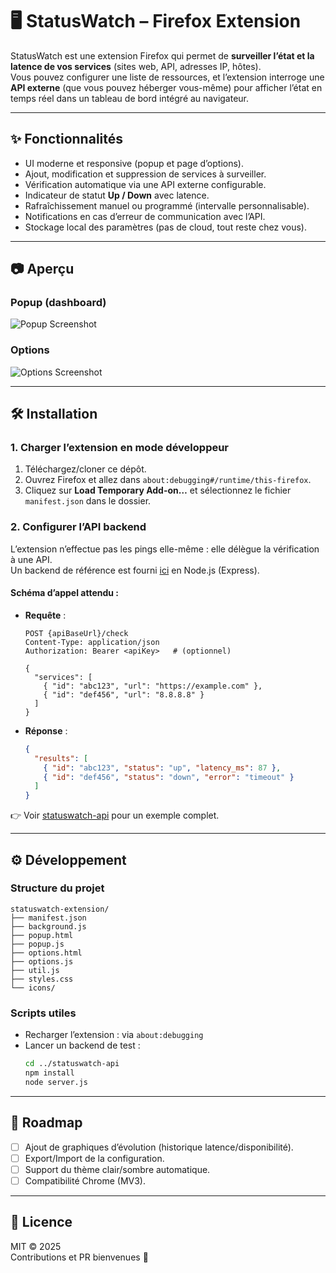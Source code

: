 # 🖥️ StatusWatch – Firefox Extension

StatusWatch est une extension Firefox qui permet de **surveiller l’état et la latence de vos services** (sites web, API, adresses IP, hôtes).  
Vous pouvez configurer une liste de ressources, et l’extension interroge une **API externe** (que vous pouvez héberger vous-même) pour afficher l’état en temps réel dans un tableau de bord intégré au navigateur.

---

## ✨ Fonctionnalités

- UI moderne et responsive (popup et page d’options).
- Ajout, modification et suppression de services à surveiller.
- Vérification automatique via une API externe configurable.
- Indicateur de statut **Up / Down** avec latence.
- Rafraîchissement manuel ou programmé (intervalle personnalisable).
- Notifications en cas d’erreur de communication avec l’API.
- Stockage local des paramètres (pas de cloud, tout reste chez vous).

---

## 📷 Aperçu

### Popup (dashboard)
![Popup Screenshot](docs/screenshot-popup.png)

### Options
![Options Screenshot](docs/screenshot-options.png)

---

## 🛠️ Installation

### 1. Charger l’extension en mode développeur
1. Téléchargez/cloner ce dépôt.
2. Ouvrez Firefox et allez dans `about:debugging#/runtime/this-firefox`.
3. Cliquez sur **Load Temporary Add-on…** et sélectionnez le fichier `manifest.json` dans le dossier.

### 2. Configurer l’API backend
L’extension n’effectue pas les pings elle-même : elle délègue la vérification à une API.  
Un backend de référence est fourni [ici](../statuswatch-api) en Node.js (Express).  

#### Schéma d’appel attendu :

- **Requête** :
  ```http
  POST {apiBaseUrl}/check
  Content-Type: application/json
  Authorization: Bearer <apiKey>   # (optionnel)

  {
    "services": [
      { "id": "abc123", "url": "https://example.com" },
      { "id": "def456", "url": "8.8.8.8" }
    ]
  }
  ```

- **Réponse** :
  ```json
  {
    "results": [
      { "id": "abc123", "status": "up", "latency_ms": 87 },
      { "id": "def456", "status": "down", "error": "timeout" }
    ]
  }
  ```

👉 Voir [statuswatch-api](../statuswatch-api) pour un exemple complet.

---

## ⚙️ Développement

### Structure du projet
```
statuswatch-extension/
├── manifest.json
├── background.js
├── popup.html
├── popup.js
├── options.html
├── options.js
├── util.js
├── styles.css
└── icons/
```

### Scripts utiles
- Recharger l’extension : via `about:debugging`
- Lancer un backend de test :
  ```bash
  cd ../statuswatch-api
  npm install
  node server.js
  ```

---

## 🚀 Roadmap

- [ ] Ajout de graphiques d’évolution (historique latence/disponibilité).
- [ ] Export/Import de la configuration.
- [ ] Support du thème clair/sombre automatique.
- [ ] Compatibilité Chrome (MV3).

---

## 📄 Licence

MIT © 2025  
Contributions et PR bienvenues 🙌

